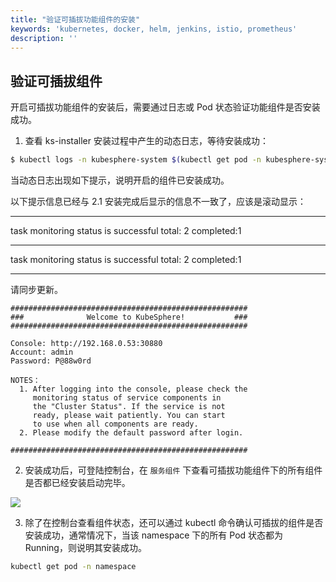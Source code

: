```yaml
---
title: "验证可插拔功能组件的安装"
keywords: 'kubernetes, docker, helm, jenkins, istio, prometheus'
description: ''
---
```


## 验证可插拔组件

开启可插拔功能组件的安装后，需要通过日志或 Pod 状态验证功能组件是否安装成功。

1. 查看 ks-installer 安装过程中产生的动态日志，等待安装成功：

```bash
$ kubectl logs -n kubesphere-system $(kubectl get pod -n kubesphere-system -l app=ks-install -o jsonpath='{.items[0].metadata.name}') -f
```

当动态日志出现如下提示，说明开启的组件已安装成功。

以下提示信息已经与 2.1 安装完成后显示的信息不一致了，应该是滚动显示：

**************************************************
task monitoring status is successful
total: 2     completed:1
**************************************************
task monitoring status is successful
total: 2     completed:1
**************************************************

请同步更新。

```
#####################################################
###              Welcome to KubeSphere!           ###
#####################################################

Console: http://192.168.0.53:30880
Account: admin
Password: P@88w0rd

NOTES：
  1. After logging into the console, please check the
     monitoring status of service components in
     the "Cluster Status". If the service is not
     ready, please wait patiently. You can start
     to use when all components are ready.
  2. Please modify the default password after login.

#####################################################
```

2. 安装成功后，可登陆控制台，在 `服务组件` 下查看可插拔功能组件下的所有组件是否都已经安装启动完毕。

![](https://pek3b.qingstor.com/kubesphere-docs/png/20191014190116.png)


3. 除了在控制台查看组件状态，还可以通过 kubectl 命令确认可插拔的组件是否安装成功，通常情况下，当该 namespace 下的所有 Pod 状态都为 Running，则说明其安装成功。

```bash
kubectl get pod -n namespace
```
